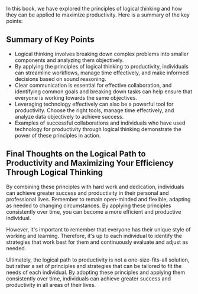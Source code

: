 
In this book, we have explored the principles of logical thinking and how they can be applied to maximize productivity. Here is a summary of the key points:

Summary of Key Points
---------------------

* Logical thinking involves breaking down complex problems into smaller components and analyzing them objectively.
* By applying the principles of logical thinking to productivity, individuals can streamline workflows, manage time effectively, and make informed decisions based on sound reasoning.
* Clear communication is essential for effective collaboration, and identifying common goals and breaking down tasks can help ensure that everyone is working towards the same objectives.
* Leveraging technology effectively can also be a powerful tool for productivity. Choose the right tools, manage time effectively, and analyze data objectively to achieve success.
* Examples of successful collaborations and individuals who have used technology for productivity through logical thinking demonstrate the power of these principles in action.

Final Thoughts on the Logical Path to Productivity and Maximizing Your Efficiency Through Logical Thinking
----------------------------------------------------------------------------------------------------------

By combining these principles with hard work and dedication, individuals can achieve greater success and productivity in their personal and professional lives. Remember to remain open-minded and flexible, adapting as needed to changing circumstances. By applying these principles consistently over time, you can become a more efficient and productive individual.

However, it's important to remember that everyone has their unique style of working and learning. Therefore, it's up to each individual to identify the strategies that work best for them and continuously evaluate and adjust as needed.

Ultimately, the logical path to productivity is not a one-size-fits-all solution, but rather a set of principles and strategies that can be tailored to fit the needs of each individual. By adopting these principles and applying them consistently over time, individuals can achieve greater success and productivity in all areas of their lives.